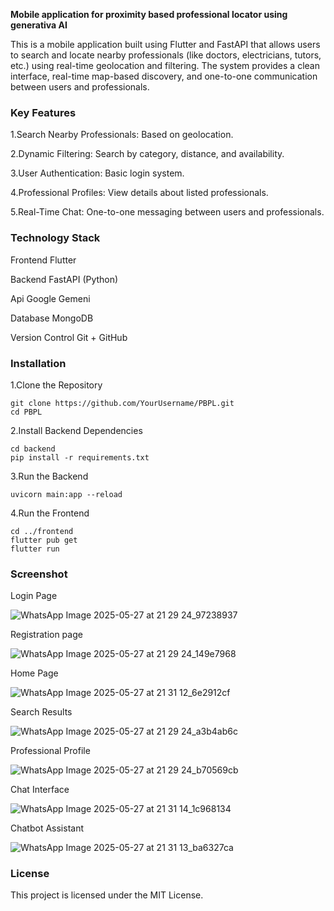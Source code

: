 **Mobile application for proximity based professional locator using generativa AI**


This is a mobile application built using Flutter and FastAPI that allows users to search and locate nearby professionals (like doctors, electricians, tutors, etc.) using real-time geolocation and filtering. The system provides a clean interface, real-time map-based discovery, and one-to-one communication between users and professionals.


### **Key Features**

1.Search Nearby Professionals: Based on  geolocation.

2.Dynamic Filtering: Search by category, distance, and availability.

3.User Authentication: Basic login system.

4.Professional Profiles: View details about listed professionals.

5.Real-Time Chat: One-to-one messaging between users and professionals.


### **Technology Stack**


Frontend	Flutter

Backend	FastAPI (Python)

Api Google Gemeni

Database	MongoDB

Version Control  Git + GitHub


### **Installation**


1.Clone the Repository

```
git clone https://github.com/YourUsername/PBPL.git
cd PBPL
```

2.Install Backend Dependencies
```
cd backend
pip install -r requirements.txt
```

3.Run the Backend
```
uvicorn main:app --reload
```

4.Run the Frontend
```
cd ../frontend
flutter pub get
flutter run
```


### **Screenshot**



Login Page	

![WhatsApp Image 2025-05-27 at 21 29 24_97238937](https://github.com/user-attachments/assets/95aea67a-1076-4c5c-89ef-b433888fae30)

Registration page 

![WhatsApp Image 2025-05-27 at 21 29 24_149e7968](https://github.com/user-attachments/assets/0172da1e-82a4-45ec-b4d3-afac77abf6ef)

Home Page

![WhatsApp Image 2025-05-27 at 21 31 12_6e2912cf](https://github.com/user-attachments/assets/3c0801c0-7f0c-4e3f-869e-4b905391ccf3)

Search Results 

![WhatsApp Image 2025-05-27 at 21 29 24_a3b4ab6c](https://github.com/user-attachments/assets/349e4666-b5e0-4b39-95ff-8ef83170be7b)

Professional Profile	

![WhatsApp Image 2025-05-27 at 21 29 24_b70569cb](https://github.com/user-attachments/assets/5006a05a-4f73-4d10-a7b9-4d9886bede7c)

Chat Interface	

![WhatsApp Image 2025-05-27 at 21 31 14_1c968134](https://github.com/user-attachments/assets/32e1a637-1337-4420-a0d2-49fd8c49ab04)

Chatbot Assistant

![WhatsApp Image 2025-05-27 at 21 31 13_ba6327ca](https://github.com/user-attachments/assets/7a2ab5a5-8d7e-4e73-9f69-4c7dab981cb0)


### License


This project is licensed under the MIT License.

